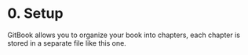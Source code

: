 # 0. Setup

GitBook allows you to organize your book into chapters, each chapter is stored in a separate file like this one.

